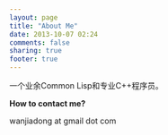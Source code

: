 ```yaml
---
layout: page
title: "About Me"
date: 2013-10-07 02:24
comments: false
sharing: true
footer: true
---
```


一个业余Common Lisp和专业C++程序员。


**How to contact me?**

wanjiadong at gmail dot com
